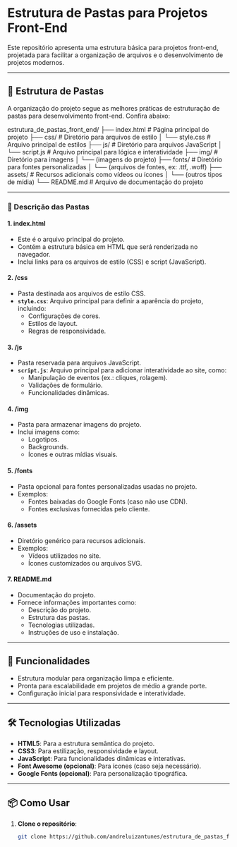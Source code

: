 # Estrutura de Pastas para Projetos Front-End

Este repositório apresenta uma estrutura básica para projetos front-end, projetada para facilitar a organização de arquivos e o desenvolvimento de projetos modernos.

---

## 📂 Estrutura de Pastas

A organização do projeto segue as melhores práticas de estruturação de pastas para desenvolvimento front-end. Confira abaixo:

estrutura_de_pastas_front_end/
├── index.html          # Página principal do projeto
├── css/                # Diretório para arquivos de estilo
│   └── style.css       # Arquivo principal de estilos
├── js/                 # Diretório para arquivos JavaScript
│   └── script.js       # Arquivo principal para lógica e interatividade
├── img/                # Diretório para imagens
│   └── (imagens do projeto)
├── fonts/              # Diretório para fontes personalizadas
│   └── (arquivos de fontes, ex: .ttf, .woff)
├── assets/             # Recursos adicionais como vídeos ou ícones
│   └── (outros tipos de mídia)
└── README.md           # Arquivo de documentação do projeto


---

### 📝 Descrição das Pastas

#### **1. index.html**
- Este é o arquivo principal do projeto.
- Contém a estrutura básica em HTML que será renderizada no navegador.
- Inclui links para os arquivos de estilo (CSS) e script (JavaScript).

#### **2. /css**
- Pasta destinada aos arquivos de estilo CSS.
- **`style.css`**: Arquivo principal para definir a aparência do projeto, incluindo:
  - Configurações de cores.
  - Estilos de layout.
  - Regras de responsividade.

#### **3. /js**
- Pasta reservada para arquivos JavaScript.
- **`script.js`**: Arquivo principal para adicionar interatividade ao site, como:
  - Manipulação de eventos (ex.: cliques, rolagem).
  - Validações de formulário.
  - Funcionalidades dinâmicas.

#### **4. /img**
- Pasta para armazenar imagens do projeto.
- Inclui imagens como:
  - Logotipos.
  - Backgrounds.
  - Ícones e outras mídias visuais.

#### **5. /fonts**
- Pasta opcional para fontes personalizadas usadas no projeto.
- Exemplos:
  - Fontes baixadas do Google Fonts (caso não use CDN).
  - Fontes exclusivas fornecidas pelo cliente.

#### **6. /assets**
- Diretório genérico para recursos adicionais.
- Exemplos:
  - Vídeos utilizados no site.
  - Ícones customizados ou arquivos SVG.

#### **7. README.md**
- Documentação do projeto.
- Fornece informações importantes como:
  - Descrição do projeto.
  - Estrutura das pastas.
  - Tecnologias utilizadas.
  - Instruções de uso e instalação.

---

## 🚀 Funcionalidades

- Estrutura modular para organização limpa e eficiente.
- Pronta para escalabilidade em projetos de médio a grande porte.
- Configuração inicial para responsividade e interatividade.

---

## 🛠️ Tecnologias Utilizadas

- **HTML5**: Para a estrutura semântica do projeto.
- **CSS3**: Para estilização, responsividade e layout.
- **JavaScript**: Para funcionalidades dinâmicas e interativas.
- **Font Awesome (opcional)**: Para ícones (caso seja necessário).
- **Google Fonts (opcional)**: Para personalização tipográfica.

---

## 📦 Como Usar

1. **Clone o repositório**:
   ```bash
   git clone https://github.com/andreluizantunes/estrutura_de_pastas_front_end.git
